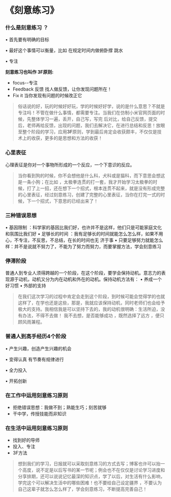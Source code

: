 # 《刻意练习》
### 什么是刻意练习 ？

 • 首先要有明确的目标

 • 最好这个事情可以衡量，比如 在规定时间内做俯卧撑  跳水  
 
 • 专注

**刻意练习也叫作 3F原则:**

- focus--专注  
- Feedback  反馈  找人做反馈，让你发现问题所在！
- Fix it  当你发现有问题的时候改正它

> 俗话说的好，玩的时候好好玩，学的时候好好学，说的是什么意思？不就是专注吗！不管在做什么事情，都需要专注。当我们在仿制小米官网页面的时候，先整体学习一遍，丢开，自己写，写完 后对比，给自己反馈，提交后，老师再给反馈，出现的问题，我们去解决它，在进行总结和反思！放眼至整个阶段的学习，应用**3F**原则，学到最后肯定会收获颇丰，不仅仅是技术上的收获，更多的是思想和方法的收获！



### 心里表征

心理表征是你对一个事物所形成的一个反应，一个下意识的反应。

> 当你看到狗的时候，你不会想他是什么科，犬科或是猫科，而下意思会想这是一条小狗；在比如 ，太极拳连贯的打一套，我才开始学习太极拳的时候，打了上一招，还在想下一个招式，根本连贯不起来，就是没有形成完整的心里表征，经过刻意练习，创建了完整的心里表征，当你在打完一式的时候，下一个招式，下意思的已经出来了！



### 三种错误思想

 • 基因限制 ：科学家的基因比我们好，也许并不是这样，他们只是可能家庭文化和氛围比我们好
 • 足够长的时间 ：我有足够长的时间就能怎么怎么样，如果不用心，不专注，不反思，不总结，在长的时间也无    济于事
 • 只要足够努力就能怎么样：并不是说就不努力了，不能为了努力而努力，而要掌握方法，学会刻意练习



### 停滞阶段

普通人到专业人须得跨越的一个阶段，在这个阶段，要学会保持动机。意志力的表现源于动机，动机又分为内在动机和外在的动机。保持动机方法有：
 • 养成一个好习惯
 • 外部的支持

> 在我们这次学习的过程中肯定会走到这个阶段，到时候可能会觉得学的也就这样了，在学也还是这些，那是，我就应该保持动机，同时老师们也会给予极大的支持。我相信我是可以坚持下去的，我的动机很明确：生活所迫，没有办法，不得不去做！ 我不去想，是否能够成功 ，既然选择了远方 ，便只顾风雨兼程。 



### 普通人到高手经历4个阶段

 • 产生兴趣，创造产生兴趣的机会

 • 变得认真 有节奏有规律进行

 • 全力投入 

 • 开拓创新

### 在工作中运用刻意练习原则

- 拒绝错误思想：我做不到；熟能生巧；刻苦就够
- 干中学，传授技能而非知识



### 在生活中运用刻意练习原则

- 找到好的导师
- 投入、专注
- 3F方法



> 想到我们的学习，日报就可以采取刻意练习的方式去写；博客也许可以抬一个高度，说不定是以后写书的某一节呢；例会也不在仅仅是讨论学习进度和分享排期，还可以说说记忆最深的知识点，学了以后，对生活有什么影响，学完这个可以解决生活中的哪些困难！也不要给自己设定疆界 ，不要认为自己这辈子就怎么怎么样了，学会刻意练习，不断提高完善自己！

